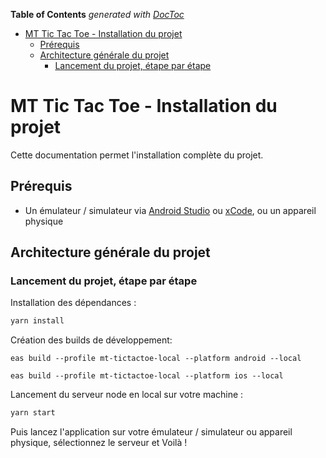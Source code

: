 <!-- START doctoc generated TOC please keep comment here to allow auto update -->
<!-- DON'T EDIT THIS SECTION, INSTEAD RE-RUN doctoc TO UPDATE -->
**Table of Contents**  *generated with [DocToc](https://github.com/thlorenz/doctoc)*

- [MT Tic Tac Toe - Installation du projet](#mt-tic-tac-toe---installation-du-projet)
  - [Prérequis](#pr%C3%A9requis)
  - [Architecture générale du projet](#architecture-g%C3%A9n%C3%A9rale-du-projet)
    - [Lancement du projet, étape par étape](#lancement-du-projet-%C3%A9tape-par-%C3%A9tape)

<!-- END doctoc generated TOC please keep comment here to allow auto update -->

# MT Tic Tac Toe - Installation du projet

Cette documentation permet l'installation complète du projet.

## Prérequis
- Un émulateur / simulateur via [Android Studio](https://developer.android.com/) ou [xCode](https://developer.apple.com/xcode/resources/), ou un appareil physique

## Architecture générale du projet

### Lancement du projet, étape par étape

Installation des dépendances :

```bash
yarn install
```

Création des builds de développement:
```
eas build --profile mt-tictactoe-local --platform android --local
```

```
eas build --profile mt-tictactoe-local --platform ios --local
```

Lancement du serveur node en local sur votre machine :

```bash
yarn start
```

Puis lancez l'application sur votre émulateur / simulateur ou appareil physique, sélectionnez le serveur et Voilà !
